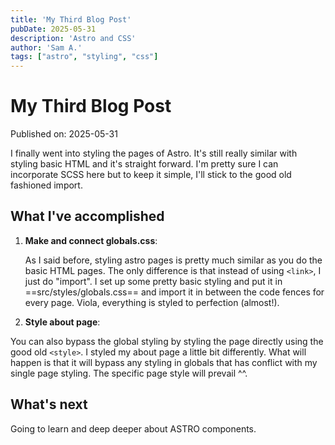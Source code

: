 ```yaml
---
title: 'My Third Blog Post'
pubDate: 2025-05-31
description: 'Astro and CSS'
author: 'Sam A.'
tags: ["astro", "styling", "css"]
---
```

# My Third Blog Post

Published on: 2025-05-31

I finally went into styling the pages of Astro. It's still really similar with styling basic HTML and it's straight forward. I'm pretty sure I can incorporate SCSS here but to keep it simple, I'll stick to the good old fashioned import.

## What I've accomplished

1. **Make and connect globals.css**:
   
   As I said before, styling astro pages is pretty much similar as you do the basic HTML pages. The only difference is that instead of using `<link>`, I just do "import". I set up some pretty basic styling and put it in ==src/styles/globals.css== and import it in between the code fences for every page. Viola, everything is styled to perfection (almost!).

2. **Style about page**: 
  
  You can also bypass the global styling by styling the page directly using the good old `<style>`. I styled my about page a little bit differently. What will happen is that it will bypass any styling in globals that has conflict with my single page styling. The specific page style will prevail ^^.
   

## What's next

Going to learn and deep deeper about ASTRO components. 
